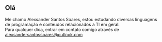 ## Olá

Me chamo Alexsander Santos Soares,
estou estudando diversas linguagens de programação e conteudos relacionados a TI em geral.  
Para qualquer dica, entrar em contato comigo através de alexsandersantossoares@outlook.com
<!--
**AlexsanderSSoares/AlexsanderSSoares** is a ✨ _special_ ✨ repository because its `README.md` (this file) appears on your GitHub profile.

Here are some ideas to get you started:

- 🔭 I’m currently working on ...
- 🌱 I’m currently learning ...
- 👯 I’m looking to collaborate on ...
- 🤔 I’m looking for help with ...
- 💬 Ask me about ...
- 📫 How to reach me: ...
- 😄 Pronouns: ...
- ⚡ Fun fact: ...
-->
